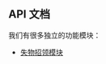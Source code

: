 ## API 文档

我们有很多独立的功能模块：

- [失物招领模块](https://github.com/xndxcsd/openswu-webapi/blob/master/API-lostfind.md)	